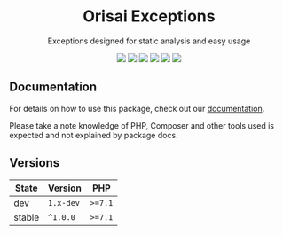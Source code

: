 <h1 align="center">Orisai Exceptions</h1>

<p align="center">
    Exceptions designed for static analysis and easy usage
</p>

<p align=center>
  <a href="https://github.com/orisai/exceptions/actions?query=workflow%3Aci"><img src="https://github.com/orisai/exceptions/workflows/ci/badge.svg"></a>
  <a href="https://coveralls.io/r/orisai/exceptions"><img src="https://badgen.net/coveralls/c/github/orisai/exceptions/v1.x?cache=300"></a>
  <a href="https://dashboard.stryker-mutator.io/reports/github.com/orisai/exceptions/v1.x"><img src="https://badge.stryker-mutator.io/github.com/orisai/exceptions/v1.x"></a>
  <a href="https://packagist.org/packages/orisai/exceptions"><img src="https://badgen.net/packagist/dt/orisai/exceptions?cache=3600"></a>
  <a href="https://packagist.org/packages/orisai/exceptions"><img src="https://badgen.net/packagist/v/orisai/exceptions?cache=3600"></a>
  <a href="https://choosealicense.com/licenses/mpl-2.0/"><img src="https://badgen.net/badge/license/MPL-2.0/blue?cache=3600"></a>
<p>

## Documentation

For details on how to use this package, check out our [documentation](docs/README.md).

Please take a note knowledge of PHP, Composer and other tools used is expected and not explained by package docs.

## Versions

| State  | Version      | PHP     |
|--------|--------------|---------|
| dev    | `1.x-dev`    | `>=7.1` |
| stable | `^1.0.0`     | `>=7.1` |

